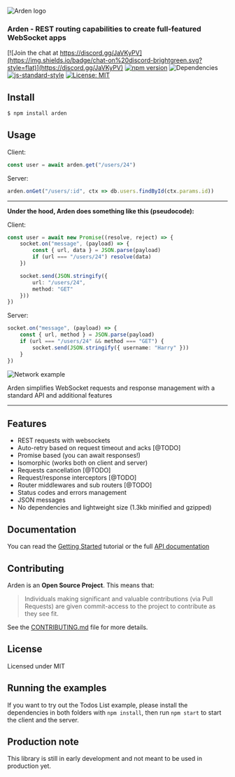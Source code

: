 ![Arden logo](https://i.imgur.com/rxbPy7f.png)

### Arden - REST routing capabilities to create full-featured WebSocket apps

<!-- <a href="https://www.patreon.com/manuel_di_iorio"><img src="https://c5.patreon.com/external/logo/become_a_patron_button@2x.png" height="38">
<a href="https://www.buymeacoffee.com/manueldiiorio" target="_blank"><img src="https://www.buymeacoffee.com/assets/img/custom_images/orange_img.png" alt="Buy Me A Coffee" style="height: 41px !important;width: 174px !important;box-shadow: 0px 3px 2px 0px rgba(190, 190, 190, 0.5) !important;-webkit-box-shadow: 0px 3px 2px 0px rgba(190, 190, 190, 0.5) !important;" ></a> 

---
-->

[![Join the chat at https://discord.gg/JaVKyPV](https://img.shields.io/badge/chat-on%20discord-brightgreen.svg?style=flat)](https://discord.gg/JaVKyPV)
[![npm version](https://badge.fury.io/js/arden.svg)](https://badge.fury.io/js/arden)
![Dependencies](https://img.shields.io/badge/Dependencies-none-darklime.svg)
[![js-standard-style](https://img.shields.io/badge/code%20style-standard-brightgreen.svg?style=flat)](http://standardjs.com/)
[![License: MIT](https://img.shields.io/badge/License-MIT-blue.svg?style=flat)](https://github.com/olton/Metro-UI-CSS/blob/master/LICENSE)

## Install

```bash
$ npm install arden
```

## Usage

Client:
```ts
const user = await arden.get("/users/24")
```

Server:
```ts
arden.onGet("/users/:id", ctx => db.users.findById(ctx.params.id))
```
---

**Under the hood, Arden does something like this (pseudocode):**

Client:
```ts
const user = await new Promise((resolve, reject) => {
    socket.on("message", (payload) => {
        const { url, data } = JSON.parse(payload)
        if (url === "/users/24") resolve(data)
    })

    socket.send(JSON.stringify({ 
        url: "/users/24",
        method: "GET" 
    }))
})
```

Server:
```ts
socket.on("message", (payload) => {
    const { url, method } = JSON.parse(payload)
    if (url === "/users/24" && method === "GET") {
        socket.send(JSON.stringify({ username: "Harry" }))
    }
})
```

![Network example](https://i.imgur.com/OwX94MH.png)

Arden simplifies WebSocket requests and response management with a standard API and additional features


---

## Features

- REST requests with websockets
- Auto-retry based on request timeout and acks [@TODO]
- Promise based (you can await responses!)
- Isomorphic (works both on client and server)
- Requests cancellation [@TODO]
- Request/response interceptors [@TODO]
- Router middlewares and sub routers [@TODO]
- Status codes and errors management
- JSON messages
- No dependencies and lightweight size (1.3kb minified and gzipped)

## Documentation

You can read the [Getting Started](./docs/GETTING_STARTED.md) tutorial or the full [API documentation](./docs/LATEST.md)

## Contributing

Arden is an **Open Source Project**. This means that:

> Individuals making significant and valuable contributions (via Pull Requests) are given commit-access to the project to contribute as they see fit.

See the [CONTRIBUTING.md](./CONTRIBUTING.md) file for more details.

## License

Licensed under MIT

## Running the examples

If you want to try out the Todos List example, please install the dependencies in both folders with `npm install`, then run `npm start` to start the client and the server.

## Production note

This library is still in early development and not meant to be used in production yet.
